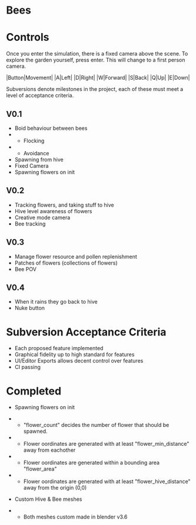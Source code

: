 # Bees

# Controls

Once you enter the simulation, there is a fixed camera above the scene.
To explore the garden yourself, press enter. This will change to a first person camera.

|Button|Movement|
|A|Left|
|D|Right|
|W|Forward|
|S|Back|
|Q|Up|
|E|Down|

Subversions denote milestones in the project, each of these must meet a level of acceptance criteria.

## V0.1
- Boid behaviour between bees
- - Flocking
- - Avoidance
- Spawning from hive
- Fixed Camera
- Spawning flowers on init

## V0.2
- Tracking flowers, and taking stuff to hive
- Hive level awareness of flowers
- Creative mode camera
- Bee tracking

## V0.3
- Manage flower resource and pollen replenishment
- Patches of flowers (collections of flowers)
- Bee POV

## V0.4
- When it rains they go back to hive
- Nuke button

# Subversion Acceptance Criteria
- Each proposed feature implemented
- Graphical fidelity up to high standard for features
- UI/Editor Exports allows decent control over features
- CI passing

# Completed
- Spawning flowers on init
- - "flower_count" decides the number of flower that should be spawned.
- - Flower oordinates are generated with at least "flower_min_distance" away from eachother
- - Flower oordinates are generated within a bounding area "flower_area"
- - Flower oordinates are generated with at least "flower_hive_distance" away from the origin (0,0)

- Custom Hive & Bee meshes
- - Both meshes custom made in blender v3.6